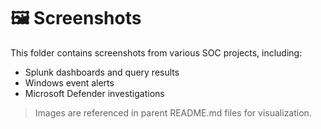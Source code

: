 # 🖼 Screenshots

This folder contains screenshots from various SOC projects, including:

- Splunk dashboards and query results
- Windows event alerts
- Microsoft Defender investigations

> Images are referenced in parent README.md files for visualization.
